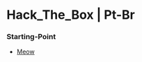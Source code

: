 # Hack_The_Box | Pt-Br

### Starting-Point
- [Meow](https://github.com/Dc0st4/Hack_The_Box/blob/main/Starting-Point/Meow.md)
